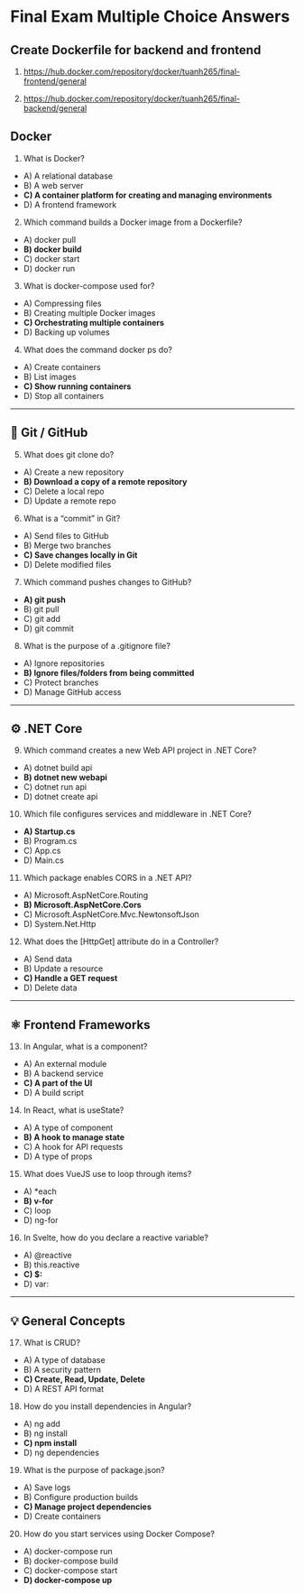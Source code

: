 # Final Exam Multiple Choice Answers

## Create Dockerfile for backend and frontend
1. https://hub.docker.com/repository/docker/tuanh265/final-frontend/general

2. https://hub.docker.com/repository/docker/tuanh265/final-backend/general

## Docker

1. What is Docker?  
- A) A relational database  
- B) A web server  
- **C) A container platform for creating and managing environments**  
- D) A frontend framework  

2. Which command builds a Docker image from a Dockerfile?  
- A) docker pull  
- **B) docker build**  
- C) docker start  
- D) docker run  

3. What is docker-compose used for?  
- A) Compressing files  
- B) Creating multiple Docker images  
- **C) Orchestrating multiple containers**  
- D) Backing up volumes  

4. What does the command docker ps do?  
- A) Create containers  
- B) List images  
- **C) Show running containers**  
- D) Stop all containers  

---

## 🌿 Git / GitHub

5. What does git clone do?  
- A) Create a new repository  
- **B) Download a copy of a remote repository**  
- C) Delete a local repo  
- D) Update a remote repo  

6. What is a “commit” in Git?  
- A) Send files to GitHub  
- B) Merge two branches  
- **C) Save changes locally in Git**  
- D) Delete modified files  

7. Which command pushes changes to GitHub?  
- **A) git push**  
- B) git pull  
- C) git add  
- D) git commit  

8. What is the purpose of a .gitignore file?  
- A) Ignore repositories  
- **B) Ignore files/folders from being committed**  
- C) Protect branches  
- D) Manage GitHub access  

---

## ⚙️ .NET Core

9. Which command creates a new Web API project in .NET Core?  
- A) dotnet build api  
- **B) dotnet new webapi**  
- C) dotnet run api  
- D) dotnet create api  

10. Which file configures services and middleware in .NET Core?  
- **A) Startup.cs**  
- B) Program.cs  
- C) App.cs  
- D) Main.cs  

11. Which package enables CORS in a .NET API?  
- A) Microsoft.AspNetCore.Routing  
- **B) Microsoft.AspNetCore.Cors**  
- C) Microsoft.AspNetCore.Mvc.NewtonsoftJson  
- D) System.Net.Http  

12. What does the [HttpGet] attribute do in a Controller?  
- A) Send data  
- B) Update a resource  
- **C) Handle a GET request**  
- D) Delete data  

---

## ⚛️ Frontend Frameworks

13. In Angular, what is a component?  
- A) An external module  
- B) A backend service  
- **C) A part of the UI**  
- D) A build script  

14. In React, what is useState?  
- A) A type of component  
- **B) A hook to manage state**  
- C) A hook for API requests  
- D) A type of props  

15. What does VueJS use to loop through items?  
- A) *each  
- **B) v-for**  
- C) loop  
- D) ng-for  

16. In Svelte, how do you declare a reactive variable?  
- A) @reactive  
- B) this.reactive  
- **C) $:**  
- D) var:  

---

## 💡 General Concepts

17. What is CRUD?  
- A) A type of database  
- B) A security pattern  
- **C) Create, Read, Update, Delete**  
- D) A REST API format  

18. How do you install dependencies in Angular?  
- A) ng add  
- B) ng install  
- **C) npm install**  
- D) ng dependencies  

19. What is the purpose of package.json?  
- A) Save logs  
- B) Configure production builds  
- **C) Manage project dependencies**  
- D) Create containers  

20. How do you start services using Docker Compose?  
- A) docker-compose run  
- B) docker-compose build  
- C) docker-compose start  
- **D) docker-compose up**  
